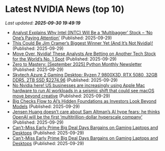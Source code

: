 # Latest NVIDIA News (top 10)
_Last updated: **2025-09-30 19:49:19**_

- [Analyst Explains Why Intel (INTC) Will Be a ‘Multibagger’ Stock – ‘No One’s Paying Attention’](https://finance.yahoo.com/news/analyst-explains-why-intel-intc-194859255.html) (Published: 2025-09-29)
- [This Could Be Jim Cramer’s Biggest Winner Yet (And It’s Not Nvidia)!](https://biztoc.com/x/f37699734b4892e0) (Published: 2025-09-29)
- [Move Over, Nvidia! These Analysts Are Betting on Another Tech Stock for the World’s No. 1 Spot](https://biztoc.com/x/d3fc1155c9ab8550) (Published: 2025-09-29)
- [Zero to Mastery: [September 2025] Python Monthly Newsletter ](https://zerotomastery.io/blog/python-monthly-newsletter-september-2025/) (Published: 2025-09-29)
- [Skytech Azure 2 Gaming Desktop: Ryzen 7 9800X3D, RTX 5080, 32GB DDR5, 2TB SSD $2274.96](https://slickdeals.net/f/18645049-skytech-azure-2-gaming-desktop-ryzen-7-9800x3d-rtx-5080-32gb-ddr5-2tb-ssd-2274-96) (Published: 2025-09-29)
- [No Nvidia here! US businesses are increasingly using Apple Mac hardware to run AI workloads in a seismic shift that could see macOS move beyond creative](https://www.techradar.com/pro/no-nvidia-here-us-businesses-are-increasingly-using-apple-mac-hardware-to-run-ai-workloads-in-a-seismic-shift-that-could-see-macos-move-beyond-creative) (Published: 2025-09-29)
- [Big Checks Flow to AI’s Hidden Foundations as Investors Look Beyond Models](http://www.pymnts.com/news/artificial-intelligence/2025/big-checks-flow-ai-hidden-foundations-investors-look-beyond-models/) (Published: 2025-09-29)
- [Jensen Huang doesn’t care about Sam Altman’s AI hype fears: he thinks OpenAI will be the first ‘multitrillion-dollar hyperscale company’](https://biztoc.com/x/dee8767b8fbd7e4e) (Published: 2025-09-29)
- [Can't-Miss Early Prime Big Deal Days Bargains on Gaming Laptops and Desktops](https://uk.pcmag.com/desktop-pcs/160338/cant-miss-early-prime-big-deal-days-bargains-on-gaming-laptops-and-desktops) (Published: 2025-09-29)
- [Can't-Miss Early Prime Big Deal Days Bargains on Gaming Laptops and Desktops](https://me.pcmag.com/en/old-desktop-pcs/32522/cant-miss-early-prime-big-deal-days-bargains-on-gaming-laptops-and-desktops) (Published: 2025-09-29)
